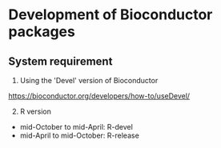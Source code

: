 # Development of Bioconductor packages

## System requirement

1. Using the 'Devel' version of Bioconductor

https://bioconductor.org/developers/how-to/useDevel/

2. R version
  * mid-October to mid-April: R-devel
  * mid-April to mid-October: R-release
